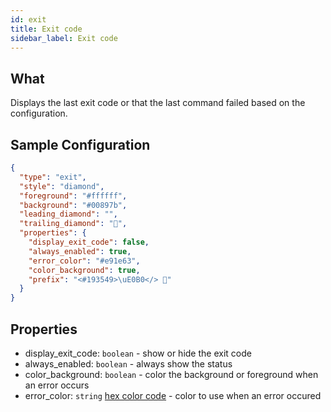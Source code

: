 ```yaml
---
id: exit
title: Exit code
sidebar_label: Exit code
---
```


## What

Displays the last exit code or that the last command failed based on the configuration.

## Sample Configuration

```json
{
  "type": "exit",
  "style": "diamond",
  "foreground": "#ffffff",
  "background": "#00897b",
  "leading_diamond": "",
  "trailing_diamond": "",
  "properties": {
    "display_exit_code": false,
    "always_enabled": true,
    "error_color": "#e91e63",
    "color_background": true,
    "prefix": "<#193549>\uE0B0</> "
  }
}
```

## Properties

- display_exit_code: `boolean` - show or hide the exit code
- always_enabled: `boolean` - always show the status
- color_background: `boolean` - color the background or foreground when an error occurs
- error_color: `string` [hex color code][colors] - color to use when an error occured

[colors]: https://htmlcolorcodes.com/color-chart/material-design-color-chart/
